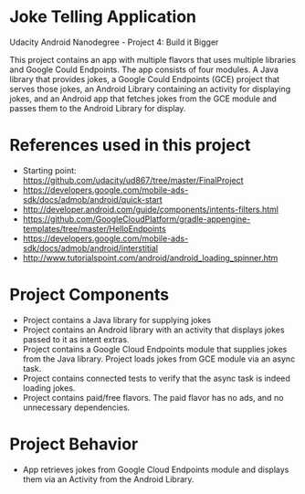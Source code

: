 # Joke Telling Application
Udacity Android Nanodegree - Project 4: Build it Bigger

This project contains an app with multiple flavors that uses
multiple libraries and Google Could Endpoints. The app consists
of four modules. A Java library that provides jokes, a Google Could Endpoints
(GCE) project that serves those jokes, an Android Library containing an
activity for displaying jokes, and an Android app that fetches jokes from the
GCE module and passes them to the Android Library for display.

# References used in this project
* Starting point: https://github.com/udacity/ud867/tree/master/FinalProject
* https://developers.google.com/mobile-ads-sdk/docs/admob/android/quick-start
* http://developer.android.com/guide/components/intents-filters.html
* https://github.com/GoogleCloudPlatform/gradle-appengine-templates/tree/master/HelloEndpoints
* https://developers.google.com/mobile-ads-sdk/docs/admob/android/interstitial
* http://www.tutorialspoint.com/android/android_loading_spinner.htm

# Project Components
* Project contains a Java library for supplying jokes
* Project contains an Android library with an activity that displays jokes passed to it as intent extras.
* Project contains a Google Cloud Endpoints module that supplies jokes from the Java library. Project loads jokes from GCE module via an async task.
* Project contains connected tests to verify that the async task is indeed loading jokes.
* Project contains paid/free flavors. The paid flavor has no ads, and no unnecessary dependencies.

# Project Behavior
* App retrieves jokes from Google Cloud Endpoints module and displays them via an Activity from the Android Library.
